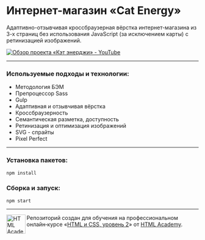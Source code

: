 # Интернет-магазин «Cat Energy»

Адаптивно-отзывчивая кроссбраузерная вёрстка интернет-магазина из 3-х страниц без использования JavaScript (за исключением карты) с ретинизацией изображений.

[![Обзор проекта «Кэт энерджи» - YouTube](./preview.png)](https://www.youtube.com/watch?v=1Jr2JZSRj84 "Обзор проекта «Кэт энерджи» - YouTube")

---

### Используемые подходы и технологии:

* Методология БЭМ
* Препроцессор Sass
* Gulp
* Адаптивная и отзывчивая вёрстка
* Кроссбраузерность
* Семантическая разметка, доступность
* Ретинизация и оптимизация изображений
* SVG - спрайты
* Pixel Perfect

---

### Установка пакетов:

```
npm install
```
### Сборка и запуск:

```
npm start
```

---

<a href="https://htmlacademy.ru/intensive/adaptive"><img align="left" width="50" height="50" alt="HTML Academy" src="https://up.htmlacademy.ru/static/img/intensive/adaptive/logo-for-github-2.png"></a>

Репозиторий создан для обучения на профессиональном онлайн‑курсе «[HTML и CSS, уровень 2](https://htmlacademy.ru/intensive/adaptive)» от [HTML Academy](https://htmlacademy.ru).
